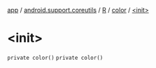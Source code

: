 [app](../../../index.md) / [android.support.coreutils](../../index.md) / [R](../index.md) / [color](index.md) / [&lt;init&gt;](./-init-.md)

# &lt;init&gt;

`private color()`
`private color()`